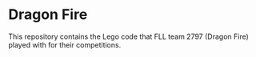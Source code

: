 # Dragon Fire

This repository contains the Lego code that FLL team 2797 (Dragon Fire) played with for their competitions.

